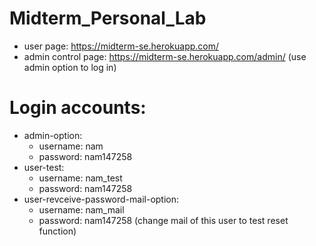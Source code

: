# Midterm_Personal_Lab
+ user page: https://midterm-se.herokuapp.com/
+ admin control page: https://midterm-se.herokuapp.com/admin/ (use admin option to log in)
# Login accounts:
+ admin-option:
  + username: nam
  + password: nam147258
+ user-test:
  + username: nam_test
  + password: nam147258
+ user-revceive-password-mail-option:
  + username: nam_mail
  + password: nam147258
  (change mail of this user to test reset function)
